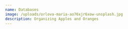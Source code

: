```yaml
---
name: Databases
image: /uploads/orlova-maria-ao76xjr6xow-unsplash.jpg
description: Organizing Apples and Oranges
---
```


